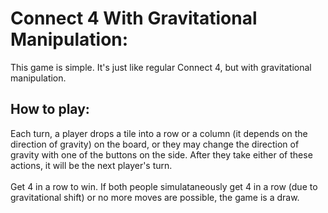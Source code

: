 # Connect 4 With Gravitational Manipulation:

This game is simple. It's just like regular Connect 4, but with gravitational manipulation. 

## How to play:

Each turn, a player drops a tile into a row or a column (it depends on the direction of gravity) on the board, or they may change the direction of gravity with one of the buttons on the side. After they take either of these actions, it will be the next player's turn.\
\
Get 4 in a row to win. If both people simulataneously get 4 in a row (due to gravitational shift) or no more moves are possible, the game is a draw.